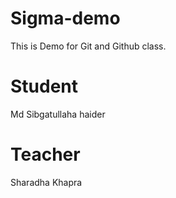 # Sigma-demo
This is Demo for Git and Github class.

# Student
Md Sibgatullaha haider

# Teacher
Sharadha Khapra

